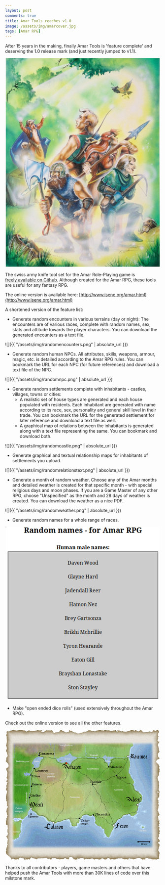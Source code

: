 ```yaml
---
layout: post
comments: true
title: Amar Tools reaches v1.0
image: /assets/img/amarcover.jpg
tags: [Amar RPG]
---
```

After 15 years in the making, finally Amar Tools is 'feature complete' and deserving the 1.0 release mark (and just recently jumped to v1.1).

<center><img src="/assets/img/amarcover.jpg" width="500" /></center>

The swiss army knife tool set for the Amar Role-Playing game is [freely available on Github](https://github.com/isene/Amar-Tools/releases/tag/v1.1). Although created for the Amar RPG, these tools are useful for any fantasy RPG.

The online version is available here: [http://www.isene.org/amar.html](http://www.isene.org/amar.html)

A shortened version of the feature list:

- Generate random encounters in various terrains (day or night): The encounters are of various races, complete with random names, sex, stats and attitude towards the player characters. You can download the generated encounters as a text file. 

![]({{ "/assets/img/randomencounters.png" | absolute_url }})

- Generate random human NPCs. All attributes, skills, weapons, armour, magic, etc. is detailed according to the Amar RPG rules. You can bookmark the URL for each NPC (for future references) and download a text file of the NPC. 

![]({{ "/assets/img/randomnpc.png" | absolute_url }})

- Generate random settlements complete with inhabitants - castles, villages, towns or cities:
  - A realistic set of house types are generated and each house populated with residents. Each inhabitant are generated with name according to its race, sex, personality and general skill level in their trade. You can bookmark the URL for the generated settlement for later reference and download a text file as well.
  - A graphical map of relations between the inhabitants is generated along with a text file representing the same. You can bookmark and download both.

![]({{ "/assets/img/randomcastle.png" | absolute_url }})

- Generate graphical and textual relationship maps for inhabitants of settlements you upload. 

![]({{ "/assets/img/randomrelationstext.png" | absolute_url }})

- Generate a month of random weather. Choose any of the Amar months and detailed weather is created for that specific month - with special religious days and moon phases. If you are a Game Master of any other RPG, choose "Unspecified" as the month and 28 days of weather is created. You can download the weather as a nice PDF. 

![]({{ "/assets/img/randomweather.png" | absolute_url }})

- Generate random names for a whole range of races. 

<center><img src="/assets/img/randomnames.png" width="500" /></center>

- Make "open ended dice rolls" (used extensively throughout the Amar RPG).


Check out the online version to see all the other features.

<center><img src="/assets/img/amar.png" width="500" /></center>

Thanks to all contributors - players, game masters and others that have helped push the Amar Tools with more than 30K lines of code over this milstone mark.
